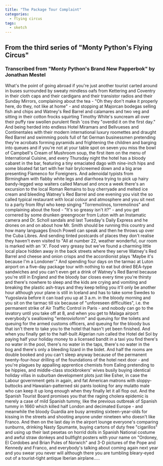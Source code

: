 ```yaml
---
title: "The Package Tour Complaint"
categories:
  - flying circus
tags:
  - sketch
---
```


## From the third series of "Monty Python's Flying Circus"
### Transcribed from "Monty Python's Brand New Papperbok" by Jonathan Mestel

What's the point of going abroad if you're just another tourist carted around in buses surrounded by sweaty mindless oafs from Kettering and Coventry in their cloth caps and their cardigans and their transistor radios and their Sunday Mirrors, complaining about the tea - "Oh they don't make it properly here, do they, not like at home" - and stopping at Majorcan bodegas selling fish and chips and Watney's Red Barrel and calamares and two veg and sitting in their cotton frocks squirting Timothy White's suncream all over their puffy raw swollen purulent flesh 'cos they "overdid it on the first day." And being herded into endless Hotel Miramars and Bellvueses and Continentales with their modern international luxury roomettes and draught Red Barrel and swimming pools full of fat German businessmen pretending they're acrobats forming pyramids and frightening the children and barging into queues and if you're not at your table spot on seven you miss the bowl of Campbell's Cream of Mushroom soup, the first item on the menu of International Cuisine, and every Thursday night the hotel has a bloody cabaret in the bar, featuring a tiny emaciated dago with nine-inch hips and some bloated fat tart with her hair brylcreemed down and a big arse presenting Flamenco for Foreigners. And adenoidal typists from Birmingham with flabby white legs and diarrhoea trying to pick up hairy bandy-legged wop waiters called Manuel and once a week there's an excursion to the local Roman Remains to buy cherryade and melted ice cream and bleeding Watney's Red Barrel and one evening you visit the so called typical restaurant with local colour and atmosphere and you sit next to a party from Rhyl who keep singing "Torremolinos, torremolinos" and complaining about the food - "It's so greasy isn't it?" - and you get cornered by some drunken greengrocer from Luton with an Instamatic camera and Dr. Scholl sandals and last Tuesday's Daily Express and he drones on and on about how Mr. Smith should be running this country and how many languages Enoch Powell can speak and then he throws up over the Cuba Libres. And sending tinted postcards of places they don't realise they haven't even visited to "All at number 22, weather wonderful, our room is marked with an 'X'. Food very greasy but we've found a charming little local place hidden away in the back streets where they serve Watney's Red Barrel and cheese and onion crisps and the accordionist plays 'Maybe it's because I'm a Londoner'." And spending four days on the tarmac at Luton airport on a five-day package tour with nothing to eat but dried BEA-type sandwiches and you can't even get a drink of Watney's Red Barrel because you're still in England and the bloody bar closes every time you're thirsty and there's nowhere to sleep and the kids are crying and vomiting and breaking the plastic ash-trays and they keep telling you it'll only be another hour although your plane is still in Iceland and has to take some Swedes to Yugoslavia before it can load you up at 3 a.m. in the bloody morning and you sit on the tarmac till six because of "unforeseen difficulties", i.e. the permanent strike of Air Traffic Control in Paris - and nobody can go to the lavatory until you take off at 8, and when you get to Malaga airport everybody's swallowing "enterovioform" and queuing for the toilets and queuing for the armed customs officers, and queuing for the bloody bus that isn't there to take you to the hotel that hasn't yet been finished. And when you finally get to the half-built Algerian ruin called the Hotel del Sol by paying half your holiday money to a licensed bandit in a taxi you find there's no water in the pool, there's no water in the taps, there's no water in the bog and there's only a bleeding lizard in the bidet. And half the rooms are double booked and you can't sleep anyway because of the permanent twenty-four-hour drilling of the foundations of the hotel next door - and you're plagues by appalling apprentice chemists from Ealing pretending to be hippies, and middle-class stockbrokers' wives busily buying identical holiday villas in suburban development plots just like Esher, in case the Labour government gets in again, and fat American matrons with sloppy-buttocks and Hawaiian-patterned ski pants looking for any mulatto male who can keep it up long enough when they finally let it all flop out. And the Spanish Tourist Board promises you that the raging cholera epidemic is merely a case of mild Spanish tummy, like the previous outbreak of Spanish tummy in 1660 which killed half London and decimated Europe - and meanwhile the bloody Guardia are busy arresting sixteen-year-olds for kissing in the streets and shooting anyone under nineteen who doesn't like Franco. And then on the last day in the airport lounge everyone's comparing sunburns, drinking Nasty Spumante, buying cartons of duty free "cigarillos" and using up
their last pesetas on horrid dolls in Spanish National costume and awful straw donkeys and bullfight posters with your name on "Ordoney, El Cordobes and Brian Pules of Norwich" and 3-D pictures of the Pope and Kennedy and Franco, and everybody's talking about coming again next year and you swear you never will although there you are tumbling bleary-eyed out of a tourist-tight antique Iberian airplane.....